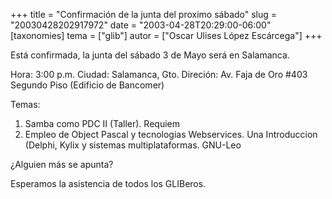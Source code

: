 +++
title = "Confirmación de la junta del proximo sábado"
slug = "20030428202917972"
date = "2003-04-28T20:29:00-06:00"
[taxonomies]
tema = ["glib"]
autor = ["Oscar Ulises López Escárcega"]
+++

Está confirmada, la junta del sábado 3 de Mayo será en Salamanca.

Hora: 3:00 p.m.
Ciudad: Salamanca, Gto.
Direción: Av. Faja de Oro #403 Segundo Piso (Edificio de Bancomer)

<!-- more -->
Temas:

1.  Samba como PDC II (Taller). Requiem
2.  Empleo de Object Pascal y tecnologias Webservices. Una Introduccion
    (Delphi, Kylix y sistemas multiplataformas. GNU-Leo

¿Alguien más se apunta?

Esperamos la asistencia de todos los GLIBeros.
